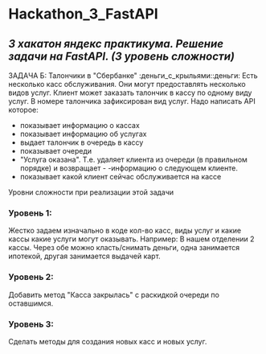 # Hackathon_3_FastAPI
## _З хакатон яндекс практикума. Решение задачи на FastAPI. (3 уровень сложности)_
ЗАДАЧА Б: Талончики в "Сбербанке" :деньги_с_крыльями::деньги:
Есть несколько касс обслуживания. Они могут предоставлять несколько видов услуг.
Клиент может заказать талончик в кассу по одному виду услуг. В номере талончика зафиксирован вид услуг.
Надо написать API которое:
 - показывает информацию о кассах
 - показывает информацию об услугах
 - выдает талончик в очередь в кассу
 - показывает очереди
 - "Услуга оказана". Т.е. удаляет клиента из очереди (в правильном порядке) и  возвращает - -информацию о следующем клиенте.
 - показывает какой клиент сейчас обслуживается на кассе
 
Уровни сложности при реализации этой задачи
### Уровень 1:
Жестко задаем изначально в коде кол-во касс, виды услуг и какие кассы какие услуги могут оказывать.
Например:
В нашем отделении 2 кассы. Через обе можно класть/снимать деньги, одна занимается ипотекой, другая занимается выдачей карт.
### Уровень 2:
Добавить метод "Касса закрылась" с раскидкой очереди по оставшимся.
### Уровень 3:
Сделать методы для создания новых касс и новых услуг.

